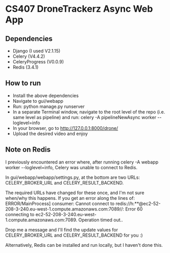 # CS407 DroneTrackerz Async Web App

## Dependencies

 - Django (I used V2.1.15)
 - Celery (V4.4.2)
 - CeleryProgress (V0.0.9)
 - Redis (3.4.1)

## How to run

 - Install the above dependencies
 - Navigate to gui/webapp
 - Run: python manage.py runserver
 - In a separate Terminal window, navigate to the root level of the repo (i.e. same level as pipeline) and run: celery -A pipelineNewAsync worker --loglevel=info
 - In your browser, go to http://127.0.0.1:8000/drone/
 - Upload the desired video and enjoy

 ## Note on Redis

I previously encountered an error where, after running celery -A webapp worker --loglevel=info, Celery was unable to connect to Redis.

In gui/webapp/webapp/settings.py, at the bottom are two URLs: CELERY_BROKER_URL and CELERY_RESULT_BACKEND.

The required URLs have changed for these once, and I'm not sure when/why this happens. If you get an error along the lines of: ERROR/MainProcess] consumer: Cannot connect to redis://h:**@ec2-52-208-3-240.eu-west-1.compute.amazonaws.com:7089//: Error 60 connecting to ec2-52-208-3-240.eu-west-1.compute.amazonaws.com:7089. Operation timed out..

Drop me a message and I'll find the update values for CELERY_BROKER_URL and CELERY_RESULT_BACKEND for you :)

Alternatively, Redis can be installed and run locally, but I haven't done this.
